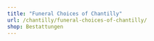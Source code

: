 ```yaml
---
title: "Funeral Choices of Chantilly"
url: /chantilly/funeral-choices-of-chantilly/
shop: Bestattungen
---
```

